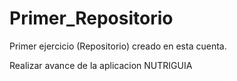 # Primer_Repositorio
Primer ejercicio  (Repositorio) creado en esta cuenta.

Realizar avance de la aplicacion NUTRIGUIA
